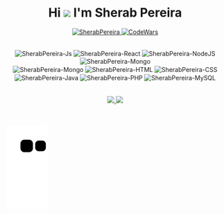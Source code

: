 <h1 align="center">Hi <img src="https://raw.githubusercontent.com/kaueMarques/kaueMarques/master/hi.gif" width="30px"> I'm
    Sherab Pereira</h1>
<p align="center">
    <a href="https://github.com/SherabPereira">
        <img src="https://komarev.com/ghpvc/?username=SherabPereira&label=Profile%20views&color=0e75b6&style=flat" alt="SherabPereira" />
    </a>
    <a href="https://www.codewars.com/users/SherabPereira">    
        <img alt='CodeWars' src='https://www.codewars.com/users/SherabPereira/badges/micro' />
    </a>
</p>
<br>
<div align="center">
    <img align="center" alt="SherabPereira-Js"
        src="https://img.shields.io/badge/-JavaScript-f7df1e?logo=javascript&logoColor=black">
    <img align="center" alt="SherabPereira-React" 
        src="https://img.shields.io/badge/-ReactJs-20232A?logo=react&logoColor=61DAFB">
    <img align="center" alt="SherabPereira-NodeJS" 
        src="https://img.shields.io/badge/Node.js-43853D?logo=node.js&logoColor=white">
    <img align="center" alt="SherabPereira-Mongo" 
        src="https://img.shields.io/badge/MongoDB-4EA94B?logo=mongodb&logoColor=white">

</div>
<div align="center">
    <img align="center" alt="SherabPereira-Mongo" 
        src="https://img.shields.io/badge/Bootstrap-563D7C?logo=bootstrap&logoColor=white">
    <img align="center" alt="SherabPereira-HTML"
        src="https://img.shields.io/badge/CSS3-1572B6?logo=css3&logoColor=white">
    <img align="center" alt="SherabPereira-CSS"
        src="https://img.shields.io/badge/HTML5-E34F26?logo=html5&logoColor=white">
    <img align="center" alt="SherabPereira-Java"
        src="https://img.shields.io/badge/Java-ED8B00?logo=java&logoColor=white">
    <img align="center" alt="SherabPereira-PHP"
        src="https://img.shields.io/badge/PHP-777BB4?logo=php&logoColor=white">
    <img align="center" alt="SherabPereira-MySQL"
        src="https://img.shields.io/badge/MySQL-005c83?logo=mysql&logoColor=white">
</div>
<br><br>

<div align="center">
<a href="https://github.com/SherabPereira">
    <img  width="325rem"
        src="https://github-readme-stats.vercel.app/api?username=SherabPereira&show_icons=true&locale=en&theme=dark" />
</a>
<a href="https://github.com/SherabPereira">
    <img  width="273rem"
        src="https://github-readme-stats.vercel.app/api/top-langs/?username=SherabPereira&layout=compact&langs_count=7&theme=dark" />
</a>
</div>

<br><br>
<a align="center" href="https://github.com/SherabPereira/SherabPereira/blob/output/github-contribution-grid-snake.svg">
    ![Snake animation](https://github.com/SherabPereira/SherabPereira/blob/output/github-contribution-grid-snake.svg)
</a>
